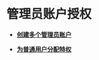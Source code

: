 # 管理员账户授权<a name="ZH-CN_TOPIC_0182317325"></a>

-   **[创建多个管理员账户](创建多个管理员账户.md)**  

-   **[为普通用户分配特权](为普通用户分配特权.md)**  


